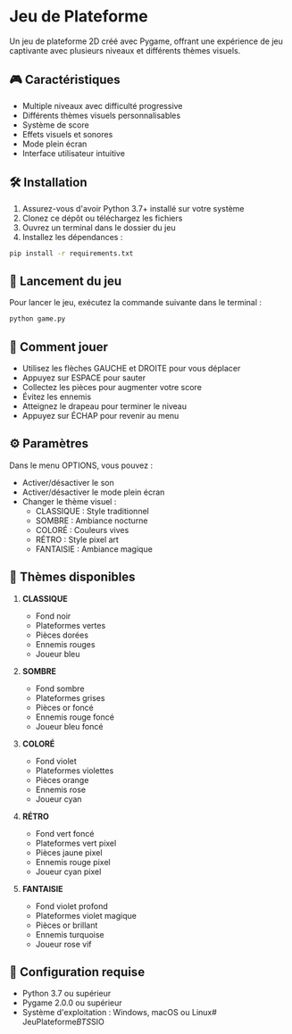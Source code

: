 # Jeu de Plateforme

Un jeu de plateforme 2D créé avec Pygame, offrant une expérience de jeu captivante avec plusieurs niveaux et différents thèmes visuels.

## 🎮 Caractéristiques

- Multiple niveaux avec difficulté progressive
- Différents thèmes visuels personnalisables
- Système de score
- Effets visuels et sonores
- Mode plein écran
- Interface utilisateur intuitive

## 🛠️ Installation

1. Assurez-vous d'avoir Python 3.7+ installé sur votre système
2. Clonez ce dépôt ou téléchargez les fichiers
3. Ouvrez un terminal dans le dossier du jeu
4. Installez les dépendances :
```bash
pip install -r requirements.txt
```

## 🚀 Lancement du jeu

Pour lancer le jeu, exécutez la commande suivante dans le terminal :
```bash
python game.py
```

## 🎯 Comment jouer

- Utilisez les flèches GAUCHE et DROITE pour vous déplacer
- Appuyez sur ESPACE pour sauter
- Collectez les pièces pour augmenter votre score
- Évitez les ennemis
- Atteignez le drapeau pour terminer le niveau
- Appuyez sur ÉCHAP pour revenir au menu

## ⚙️ Paramètres

Dans le menu OPTIONS, vous pouvez :
- Activer/désactiver le son
- Activer/désactiver le mode plein écran
- Changer le thème visuel :
  - CLASSIQUE : Style traditionnel
  - SOMBRE : Ambiance nocturne
  - COLORÉ : Couleurs vives
  - RÉTRO : Style pixel art
  - FANTAISIE : Ambiance magique

## 🎨 Thèmes disponibles

1. **CLASSIQUE**
   - Fond noir
   - Plateformes vertes
   - Pièces dorées
   - Ennemis rouges
   - Joueur bleu

2. **SOMBRE**
   - Fond sombre
   - Plateformes grises
   - Pièces or foncé
   - Ennemis rouge foncé
   - Joueur bleu foncé

3. **COLORÉ**
   - Fond violet
   - Plateformes violettes
   - Pièces orange
   - Ennemis rose
   - Joueur cyan

4. **RÉTRO**
   - Fond vert foncé
   - Plateformes vert pixel
   - Pièces jaune pixel
   - Ennemis rouge pixel
   - Joueur cyan pixel

5. **FANTAISIE**
   - Fond violet profond
   - Plateformes violet magique
   - Pièces or brillant
   - Ennemis turquoise
   - Joueur rose vif

## 🔧 Configuration requise

- Python 3.7 ou supérieur
- Pygame 2.0.0 ou supérieur
- Système d'exploitation : Windows, macOS ou Linux#   J e u P l a t e f o r m e _ B T S _ S I O 
 
 
